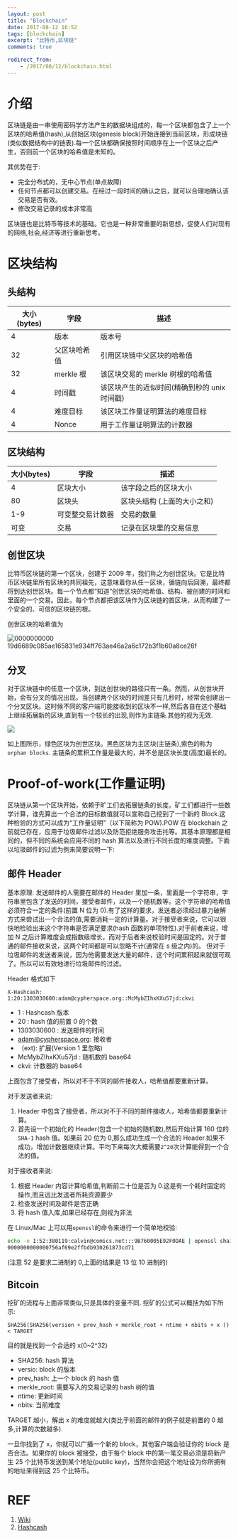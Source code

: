```yaml
---
layout: post
title: "Blockchain"
date: 2017-08-12 16:52
tags: [blockchain]
excerpt: "比特币,区块链"
comments: true

redirect_from:
    - /2017/08/12/blockchain.html
---
```



<!-- toc -->

# 介绍


区块链是由一串使用密码学方法产生的数据块组成的，每一个区块都包含了上一个区块的哈希值(hash),从创始区块(genesis block)开始连接到当前区块，形成块链(类似数据结构中的链表).每一个区块都确保按照时间顺序在上一个区块之后产生，否则前一个区块的哈希值是未知的。

其优势在于:

* 完全分布式的，无中心节点(单点故障)
* 任何节点都可以创建交易。在经过一段时间的确认之后，就可以合理地确认该交易是否有效。
* 修改交易记录的成本非常高

区块链也是比特币等技术的基础。它也是一种非常重要的新思想，促使人们对现有的网络,社会,经济等进行重新思考。



# 区块结构


## 头结构

大小(bytes) | 字段   | 描述
---------- | ------ | ---
4 | 版本 | 版本号
32 | 父区块哈希值 | 引用区块链中父区块的哈希值
32 | merkle 根 | 该区块交易的 merkle 树根的哈希值
4 | 时间戳 | 该区块产生的近似时间(精确到秒的 unix 时间戳)
4 | 难度目标 | 该区块工作量证明算法的难度目标
4 | Nonce | 用于工作量证明算法的计数器

## 区块结构

大小(bytes) | 字段 | 描述
----------- | ---- | -----
4 | 区块大小 | 该字段之后的区块大小
80 | 区块头 | 区块头结构 (上面的大小之和)
1-9 | 可变整交易计数器 | 交易的数量
可变 | 交易 | 记录在区块里的交易信息

## 创世区块
比特币区块链的第一个区块，创建于 2009 年，我们称之为创世区块。它是比特币区块链里所有区块的共同祖先，这意味着你从任一区块，循链向后回溯，最终都将到达创世区块。每一个节点都“知道”创世区块的哈希值、结构、被创建的时间和里面的一个交易。因此，每个节点都把该区块作为区块链的首区块，从而构建了一个安全的、可信的区块链的根。

创世区块的哈希值为

![0000000000 19d6689c085ae165831e934ff763ae46a2a6c172b3f1b60a8ce26f](http://blockmeta.com/block/000000000019d6689c085ae165831e934ff763ae46a2a6c172b3f1b60a8ce26f)


## 分叉

对于区块链中的任意一个区块，到达创世块的路径只有一条。然而，从创世块开始，会有分叉的情况出现。当创建两个区块的时间差只有几秒时，经常会创建出一个分叉区块。这时候不同的客户端可能接收到的区块不一样,然后各自在这个基础上继续拓展新的区块,直到有一个较长的出现,则作为主链条.其他的视为无效.

![](https://hangyan.github.io/images/blockchain/bc.png)

如上图所示，绿色区块为创世区块。黑色区块为主区块(主链条),紫色的称为 `orphan blocks`. 主链条的累积工作量是最大的，并不总是区块长度(高度)最长的。



# Proof-of-work(工作量证明)
区块链从第一个区块开始，依赖于旷工们去拓展链条的长度。矿工们都进行一些数学计算，谁先算出一个合法的目标数值就可以宣称自己挖到了一个新的 Block.这种检验的方式可以成为“工作量证明"（以下简称为 POW).POW 在 blockchain 之前就已存在，应用于垃圾邮件过滤以及防范拒绝服务攻击扥等。其基本原理都是相同的，但不同的系统会应用不同的 hash 算法以及进行不同长度的难度调整。下面以垃圾邮件的过滤为例来简要说明一下:


## 邮件 Header

基本原理: 发送邮件的人需要在邮件的 Header 里加一条，里面是一个字符串，字符串里包含了发送的时间，接受者邮件，以及一个随机数等。这个字符串的哈希值必须符合一定的条件(前置 N 位为 0).有了这样的要求，发送者必须经过暴力破解方式来尝试出一个合法的值,需要消耗一定的计算量。对于接受者来说，它可以很快地检验出来这个字符串是否满足要求(hash 函数的单项特性).对于前者来说，增加 N 之后计算难度会成指数级增长，而对于后者来说校验时间是固定的。对于普通的邮件接收来说，这两个时间都是可以忽略不计(通常在 s 级之内)的。 但对于垃圾邮件的发送者来说，因为他需要发送大量的邮件，这个时间累积起来就很可观了。所以可以有效地进行垃圾邮件的过滤。


Header 格式如下

`X-Hashcash: 1:20:1303030600:adam@cypherspace.org::McMybZIhxKXu57jd:ckvi`

* 1 : Hashcash 版本
* 20 : hash 值的前置 0 的个数
* 1303030600 : 发送邮件的时间
* adam@cypherspace.org: 接收者
* （ext): 扩展(Version 1 里忽略)
* McMybZIhxKXu57jd : 随机数的 base64
* ckvi: 计数器的 base64

上面包含了接受者，所以对不于不同的邮件接收人，哈希值都要重新计算。

对于发送者来说:

1. Header 中包含了接受者，所以对不于不同的邮件接收人，哈希值都要重新计算。
2. 首先设一个初始化的 Header(包含一个初始的随机数),然后开始计算 160 位的`SHA-1` hash 值。如果前 20 位为 0,那么成功生成一个合法的 Header.如果不成功，增加计数器继续计算。平均下来每次大概需要`2^20`次计算能得到一个合法的值。

对于接收者来说:

1. 根据 Header 内容计算哈希值,判断前二十位是否为 0.这是有一个耗时固定的操作,而且远比发送者所耗资源要少
2. 检查发送时间及邮件是否正确
3. 将 hash 值入库,如果已经存在,则视为非法


在 Linux/Mac 上可以用`openssl`的命令来进行一个简单地校验:

```bash
echo -n 1:52:380119:calvin@comics.net:::9B760005E92F0DAE | openssl sha1
0000000000000756af69e2ffbdb930261873cd71
```

(注意 52 是要求二进制的 0,上面的结果是 13 位 10 进制的)


## Bitcoin

挖矿的流程与上面非常类似,只是具体的变量不同. 挖矿的公式可以概括为如下所示:

`SHA256(SHA256(version + prev_hash + merkle_root + ntime + nbits + x )) < TARGET`

目的就是找到一个合适的 x(0~2^32)

* SHA256: hash 算法
* versio: block 的版本
* prev_hash: 上一个 block 的 hash 值
* merkle_root: 需要写入的交易记录的 hash 树的值
* ntime: 更新时间
* nbits: 当前难度

 TARGET 越小，解出 x 的难度就越大(类比于前面的邮件的例子就是前置的 0 越多,计算的次数越多).

 一旦你找到了 x，你就可以广播一个新的 block，其他客户端会验证你的 block 是否合法。如果你的 block 被接受，由于每个 block 中的第一笔交易必须是将新产生 25 个比特币发送到某个地址(public key)，当然你会把这个地址设为你所拥有的地址来得到这 25 个比特币。



# REF

1. [Wiki](https://en.wikipedia.org/wiki/Blockchain)
2. [Hashcash](https://en.wikipedia.org/wiki/Hashcash)
